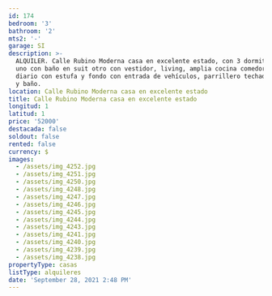 ```yaml
---
id: 174
bedroom: '3'
bathroom: '2'
mts2: '-'
garage: SI
description: >-
  ALQUILER. Calle Rubino Moderna casa en excelente estado, con 3 dormitorios,
  uno con baño en suit otro con vestidor, living, amplia cocina comedor y estar
  diario con estufa y fondo con entrada de vehículos, parrillero techado, garaje
  y baño.
location: Calle Rubino Moderna casa en excelente estado
title: Calle Rubino Moderna casa en excelente estado
longitud: 1
latitud: 1
price: '52000'
destacada: false
soldout: false
rented: false
currency: $
images:
  - /assets/img_4252.jpg
  - /assets/img_4251.jpg
  - /assets/img_4250.jpg
  - /assets/img_4248.jpg
  - /assets/img_4247.jpg
  - /assets/img_4246.jpg
  - /assets/img_4245.jpg
  - /assets/img_4244.jpg
  - /assets/img_4243.jpg
  - /assets/img_4241.jpg
  - /assets/img_4240.jpg
  - /assets/img_4239.jpg
  - /assets/img_4238.jpg
propertyType: casas
listType: alquileres
date: 'September 28, 2021 2:48 PM'
---
```


